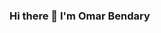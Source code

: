### Hi there 👋 I'm Omar Bendary

<!--
**omar-bendary/omar-bendary** is a ✨ _special_ ✨ repository because its `README.md` (this file) appears on your GitHub profile.

Here are some ideas to get you started:

- 🔭 I’m currently working as Python instructor
- 🌱 I’m currently learning Advanced topics in Web development with Django | Rest Framework APIs
- 👯 I’m looking to collaborate on ...
- 🤔 I’m looking for help with finding a new challanges to improve my skills
- 📫 How to reach me: omar.bendary1996@gmail.com | Whatsap: 01033755718
- ⚡ Fun fact: I lova anime
-->
